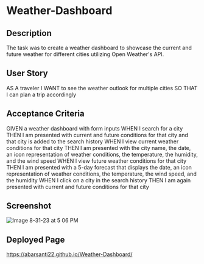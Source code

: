# Weather-Dashboard

## Description
The task was to create a weather dashboard to showcase the current and future weather for different cities utilizing Open Weather's API.

## User Story
AS A traveler
I WANT to see the weather outlook for multiple cities
SO THAT I can plan a trip accordingly


## Acceptance Criteria
GIVEN a weather dashboard with form inputs
WHEN I search for a city
THEN I am presented with current and future conditions for that city and that city is added to the search history
WHEN I view current weather conditions for that city
THEN I am presented with the city name, the date, an icon representation of weather conditions, the temperature, the humidity, and the wind speed
WHEN I view future weather conditions for that city
THEN I am presented with a 5-day forecast that displays the date, an icon representation of weather conditions, the temperature, the wind speed, and the humidity
WHEN I click on a city in the search history
THEN I am again presented with current and future conditions for that city



## Screenshot
![Image 8-31-23 at 5 06 PM](https://github.com/Abarsanti22/Weather-Dashboard/assets/138410240/11d6eb4e-85d0-4c35-ac1f-e3042737b38d)



## Deployed Page
https://abarsanti22.github.io/Weather-Dashboard/